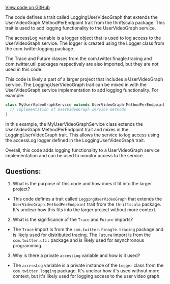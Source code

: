 [View code on GitHub](https://github.com/misbahsy/the-algorithm/src/scala/com/twitter/recos/user_video_graph/LoggingUserVideoGraph.scala)

The code defines a trait called LoggingUserVideoGraph that extends the UserVideoGraph.MethodPerEndpoint trait from the thriftscala package. This trait is used to add logging functionality to the UserVideoGraph service. 

The accessLog variable is a logger object that is used to log access to the UserVideoGraph service. The logger is created using the Logger class from the com.twitter.logging package. 

The Trace and Future classes from the com.twitter.finagle.tracing and com.twitter.util packages respectively are also imported, but they are not used in this code. 

This code is likely a part of a larger project that includes a UserVideoGraph service. The LoggingUserVideoGraph trait can be mixed in with the UserVideoGraph service implementation to add logging functionality. For example:

```scala
class MyUserVideoGraphService extends UserVideoGraph.MethodPerEndpoint with LoggingUserVideoGraph {
  // implementation of UserVideoGraph service methods
}
```

In this example, the MyUserVideoGraphService class extends the UserVideoGraph.MethodPerEndpoint trait and mixes in the LoggingUserVideoGraph trait. This allows the service to log access using the accessLog logger defined in the LoggingUserVideoGraph trait. 

Overall, this code adds logging functionality to a UserVideoGraph service implementation and can be used to monitor access to the service.
## Questions: 
 1. What is the purpose of this code and how does it fit into the larger project?
- This code defines a trait called `LoggingUserVideoGraph` that extends the `UserVideoGraph.MethodPerEndpoint` trait from the `thriftscala` package. It's unclear how this fits into the larger project without more context.

2. What is the significance of the `Trace` and `Future` imports?
- The `Trace` import is from the `com.twitter.finagle.tracing` package and is likely used for distributed tracing. The `Future` import is from the `com.twitter.util` package and is likely used for asynchronous programming.

3. Why is there a private `accessLog` variable and how is it used?
- The `accessLog` variable is a private instance of the `Logger` class from the `com.twitter.logging` package. It's unclear how it's used without more context, but it's likely used for logging access to the user video graph.